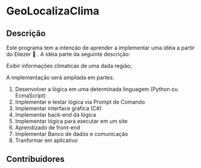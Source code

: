 # GeoLocalizaClima

## Descrição

Este programa tem a intenção de aprender a implementar uma idéia a partir do Eliezer :tada: .
A idéia parte da seguinte descrição:

Exibir informações climaticas de uma dada região;

A implementação será ampliada em partes:
1. Desenvolver a lógica em uma determinada linguagem (Python ou EcmaScript)
2. Implementar e testar lógica via Prompt de Comando
3. Implementar interface gráfica (C#)
4. Implementar back-end da lógica
5. Implementar lógica para executar em um site
6. Aprendizado de front-end
7. Implementar Banco de dados e comunicação
8. Tranformar em aplicativo

## Contribuidores

<!-- ALL-CONTRIBUTORS-LIST:START - Do not remove or modify this section -->
<!-- prettier-ignore-start -->
<!-- markdownlint-disable -->

<!-- markdownlint-restore -->
<!-- prettier-ignore-end -->

<!-- ALL-CONTRIBUTORS-LIST:END -->


